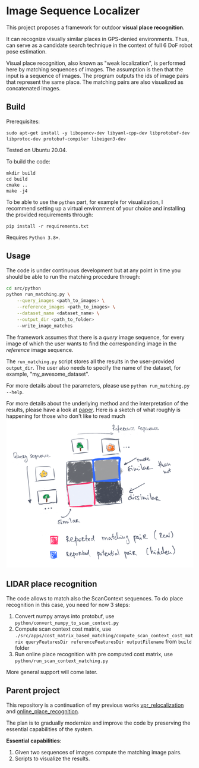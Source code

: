 # Image Sequence Localizer

This project proposes a framework for outdoor **visual place recognition**.

It can recognize visually similar places in GPS-denied environments. 
Thus, can serve as a candidate search technique in the context of full 6 DoF robot pose estimation.

Visual place recognition, also known as "weak localization", is performed here by matching sequences of images.
The assumption is then that the input is a sequence of images. The program outputs the ids of image pairs that represent the same place. The matching pairs are also visualized as concatenated images.


## Build

Prerequisites:
```
sudo apt-get install -y libopencv-dev libyaml-cpp-dev libprotobuf-dev libprotoc-dev protobuf-compiler libeigen3-dev
```
Tested on Ubuntu 20.04.

To build the code:
```
mkdir build
cd build
cmake ..
make -j4
```

To be able to use the `python` part, for example for visualization, I recommend setting up a virtual environment of your choice and installing the provided requirements through:
```
pip install -r requirements.txt
```

Requires `Python 3.8+`.

## Usage

The code is under continuous development but at any point in time you should be able to run the matching procedure through:

``` bash
cd src/python
python run_matching.py \
    --query_images <path_to_images> \
    --reference_images <path_to_images> \
    --dataset_name <dataset_name> \
    --output_dir <path_to_folder>
    --write_image_matches
```

The framework assumes that there is a _query_ image sequence, for every image of which the user wants to find the corresponding image in the _reference_ image sequence. 

The `run_matching.py` script stores all the results in the user-provided `output_dir`. The user also needs to specify the name of the dataset, for example, "my_awesome_dataset".

For more details about the parameters, please use `python run_matching.py --help`.

For more details about the underlying method and the interpretation of the results, please have a look at [paper](http://www.ipb.uni-bonn.de/pdfs/vysotska16ral-icra.pdf).
Here is a sketch of what roughly is happening for those who don't like to read much ![](doc/cost_matrix_view.png)


## LIDAR place recognition

The code allows to match also the ScanContext sequences.
To do place recognition in this case, you need for now 3 steps:
1. Convert numpy arrays into protobuf, use `python/convert_numpy_to_scan_context.py`
2. Compute scan context cost matrix, use `./src/apps/cost_matrix_based_matching/compute_scan_context_cost_matrix queryFeaturesDir referenceFeaturesDir outputFilename` from `build` folder
3. Run online place recognition with pre computed cost matrix, use `python/run_scan_context_matching.py`


More general support will come later.

## Parent project

This repository is a continuation of my previous works [vpr_relocalization](https://github.com/PRBonn/vpr_relocalization) and [online_place_recognition](https://github.com/PRBonn/online_place_recognition).

The plan is to gradually modernize and improve the code by preserving the essential capabilities of the system.

**Essential capabilities**:

1. Given two sequences of images compute the matching image pairs.
2. Scripts to visualize the results.

